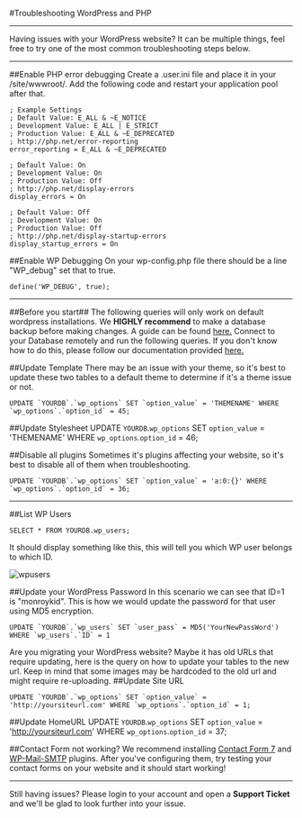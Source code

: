 #Troubleshooting WordPress and PHP

----------

Having issues with your WordPress website? It can be multiple things, feel free to try one of the most common troubleshooting steps below.

----------
##Enable PHP error debugging 
Create a .user.ini file and place it in your /site/wwwroot/. Add the following code and restart your application pool after that.

    ; Example Settings 
    ; Default Value: E_ALL & ~E_NOTICE
    ; Development Value: E_ALL | E_STRICT
    ; Production Value: E_ALL & ~E_DEPRECATED
    ; http://php.net/error-reporting   
    error_reporting = E_ALL & ~E_DEPRECATED
    
    ; Default Value: On
    ; Development Value: On
    ; Production Value: Off
    ; http://php.net/display-errors
    display_errors = On
    
    ; Default Value: Off
    ; Development Value: On
    ; Production Value: Off
    ; http://php.net/display-startup-errors
    display_startup_errors = On


##Enable WP Debugging
On your wp-config.php file there should be a line "WP_debug" set that to true.

    define('WP_DEBUG', true);

----------
##Before you start##
The following queries will only work on default wordpress installations. We **HIGHLY recommend** to make a database backup before making changes. A guide can be found [here.](https://www.gearhost.com/documentation/how-to-backup-your-database) Connect to your Database remotely and run the following queries. If you don't know how to do this, please follow our documentation provided [here.](https://www.gearhost.com/documentation/connecting-to-mysql-database)

##Update Template
There may be an issue with your theme, so it's best to update these two tables to a default theme to determine if it's a theme issue or not.

    UPDATE `YOURDB`.`wp_options` SET `option_value` = 'THEMENAME' WHERE `wp_options`.`option_id` = 45;

##Update Stylesheet
    UPDATE `YOURDB`.`wp_options` SET `option_value` = 'THEMENAME' WHERE `wp_options`.`option_id` = 46;

##Disable all plugins
Sometimes it's plugins affecting your website, so it's best to disable all of them when troubleshooting.


    UPDATE `YOURDB`.`wp_options` SET `option_value` = 'a:0:{}' WHERE `wp_options`.`option_id` = 36;

----------
##List WP Users

    SELECT * FROM YOURDB.wp_users;
It should display something like this, this will tell you which WP user belongs to which ID.

![wpusers](https://raw.githubusercontent.com/GearHost/docs/master/Images/wp_users_db_table.PNG)

##Update your WordPress Password
In this scenario we can see that ID=1 is "monroykid". This is how we would update the password for that user using MD5 encryption.
    
    UPDATE `YOURDB`.`wp_users` SET `user_pass` = MD5('YourNewPassWord') WHERE `wp_users`.`ID` = 1

Are you migrating your WordPress website? Maybe it has old URLs that require updating, here is the query on how to update your tables to the new url. Keep in mind that some images may be hardcoded to the old url and might require re-uploading.
##Update Site URL

    UPDATE `YOURDB`.`wp_options` SET `option_value` = 'http://yoursiteurl.com' WHERE `wp_options`.`option_id` = 1;
##Update HomeURL
    UPDATE `YOURDB`.`wp_options` SET `option_value` = 'http://yoursiteurl.com' WHERE `wp_options`.`option_id` = 37;


##Contact Form not working?
We recommend installing [Contact Form 7](https://wordpress.org/plugins/contact-form-7/) and  [WP-Mail-SMTP](https://wordpress.org/plugins/wp-mail-smtp/) plugins. After you've configuring them, try testing your contact forms on your website and it should start working!

----------
Still having issues? Please login to your account and open a **Support Ticket** and we'll be glad to look further into your issue. 